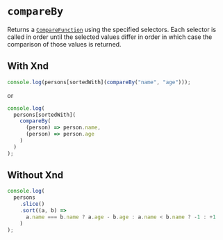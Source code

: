 # `compareBy`

Returns a [`CompareFunction`](../CompareFunction.md) using the specified selectors. Each selector is called in order until the selected values differ in order in which case the comparison of those values is returned.

## With Xnd

```js
console.log(persons[sortedWith](compareBy("name", "age")));
```

or

```js
console.log(
  persons[sortedWith](
    compareBy(
      (person) => person.name,
      (person) => person.age
    )
  )
);
```

## Without Xnd

```js
console.log(
  persons
    .slice()
    .sort((a, b) =>
      a.name === b.name ? a.age - b.age : a.name < b.name ? -1 : +1
    )
);
```
